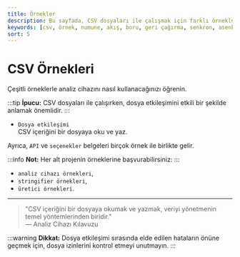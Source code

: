 ```yaml
---
title: Örnekler
description: Bu sayfada, CSV dosyaları ile çalışmak için farklı örnekler yer almaktadır. Kullanıcılar analiz cihazını etkili bir şekilde nasıl kullanabileceklerini öğrenebilirler.
keywords: [csv, örnek, numune, akış, boru, geri çağırma, senkron, asenkron]
sort: 5
---
```


# CSV Örnekleri

Çeşitli örneklerle analiz cihazını nasıl kullanacağınızı öğrenin.

:::tip
**İpucu:** CSV dosyaları ile çalışırken, dosya etkileşimini etkili bir şekilde anlamak önemlidir.
:::

* `Dosya etkileşimi`   
  CSV içeriğini bir dosyaya oku ve yaz.

Ayrıca, `API` ve `seçenekler` belgeleri birçok örnek ile birlikte gelir.

:::info
**Not:** Her alt projenin örneklerine başvurabilirsiniz:
:::

* `analiz cihazı örnekleri`,
* `stringifier örnekleri`,
* `üretici örnekleri`.

---

> "CSV içeriğini bir dosyaya okumak ve yazmak, veriyi yönetmenin temel yöntemlerinden biridir."  
> — Analiz Cihazı Kılavuzu

:::warning
**Dikkat:** Dosya etkileşimi sırasında elde edilen hataların önüne geçmek için, dosya izinlerini kontrol etmeyi unutmayın.
:::